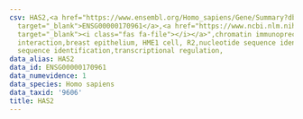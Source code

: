 ```yaml
---
csv: HAS2,<a href="https://www.ensembl.org/Homo_sapiens/Gene/Summary?db=core;g=ENSG00000170961"
  target="_blank">ENSG00000170961</a>,<a href="https://www.ncbi.nlm.nih.gov/pubmed/22863008"
  target="_blank"><i class="fas fa-file"></i></a>",chromatin immunoprecipitation assay,direct
  interaction,breast epithelium, HME1 cell, R2,nucleotide sequence identification,nucleotide
  sequence identification,transcriptional regulation,
data_alias: HAS2
data_id: ENSG00000170961
data_numevidence: 1
data_species: Homo sapiens
data_taxid: '9606'
title: HAS2
---
```

